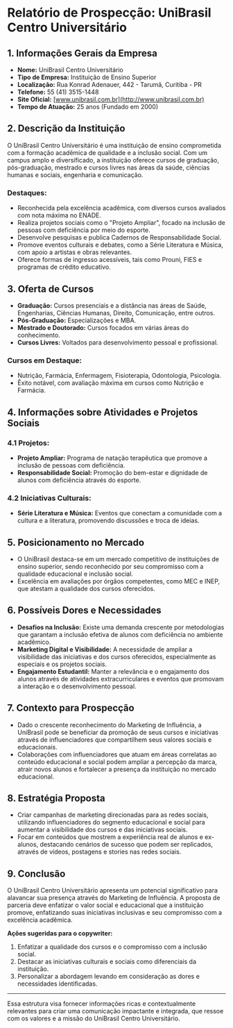 # Relatório de Prospecção: UniBrasil Centro Universitário

## 1. Informações Gerais da Empresa
- **Nome:** UniBrasil Centro Universitário
- **Tipo de Empresa:** Instituição de Ensino Superior
- **Localização:** Rua Konrad Adenauer, 442 - Tarumã, Curitiba - PR
- **Telefone:** 55 (41) 3515-1448
- **Site Oficial:** [www.unibrasil.com.br](http://www.unibrasil.com.br)
- **Tempo de Atuação:** 25 anos (Fundado em 2000)

## 2. Descrição da Instituição
O UniBrasil Centro Universitário é uma instituição de ensino comprometida com a formação acadêmica de qualidade e a inclusão social. Com um campus amplo e diversificado, a instituição oferece cursos de graduação, pós-graduação, mestrado e cursos livres nas áreas da saúde, ciências humanas e sociais, engenharia e comunicação.

### Destaques:
- Reconhecida pela excelência acadêmica, com diversos cursos avaliados com nota máxima no ENADE.
- Realiza projetos sociais como o "Projeto Ampliar", focado na inclusão de pessoas com deficiência por meio do esporte.
- Desenvolve pesquisas e publica Cadernos de Responsabilidade Social.
- Promove eventos culturais e debates, como a Série Literatura e Música, com apoio a artistas e obras relevantes.
- Oferece formas de ingresso acessíveis, tais como Prouni, FIES e programas de crédito educativo.

## 3. Oferta de Cursos
- **Graduação:** Cursos presenciais e a distância nas áreas de Saúde, Engenharias, Ciências Humanas, Direito, Comunicação, entre outros.
- **Pós-Graduação:** Especializações e MBA.
- **Mestrado e Doutorado:** Cursos focados em várias áreas do conhecimento.
- **Cursos Livres:** Voltados para desenvolvimento pessoal e profissional.

### Cursos em Destaque:
- Nutrição, Farmácia, Enfermagem, Fisioterapia, Odontologia, Psicologia.
- Êxito notável, com avaliação máxima em cursos como Nutrição e Farmácia.

## 4. Informações sobre Atividades e Projetos Sociais
### 4.1 Projetos:
- **Projeto Ampliar:** Programa de natação terapêutica que promove a inclusão de pessoas com deficiência.
- **Responsabilidade Social:** Promoção do bem-estar e dignidade de alunos com deficiência através do esporte.
  
### 4.2 Iniciativas Culturais:
- **Série Literatura e Música:** Eventos que conectam a comunidade com a cultura e a literatura, promovendo discussões e troca de ideias.

## 5. Posicionamento no Mercado
- O UniBrasil destaca-se em um mercado competitivo de instituições de ensino superior, sendo reconhecido por seu compromisso com a qualidade educacional e inclusão social.
- Excelência em avaliações por órgãos competentes, como MEC e INEP, que atestam a qualidade dos cursos oferecidos.
  
## 6. Possíveis Dores e Necessidades
- **Desafios na Inclusão:** Existe uma demanda crescente por metodologias que garantam a inclusão efetiva de alunos com deficiência no ambiente acadêmico.
- **Marketing Digital e Visibilidade:** A necessidade de ampliar a visibilidade das iniciativas e dos cursos oferecidos, especialmente as especiais e os projetos sociais.
- **Engajamento Estudantil:** Manter a relevância e o engajamento dos alunos através de atividades extracurriculares e eventos que promovam a interação e o desenvolvimento pessoal.

## 7. Contexto para Prospecção
- Dado o crescente reconhecimento do Marketing de Influência, a UniBrasil pode se beneficiar da promoção de seus cursos e iniciativas através de influenciadores que compartilhem seus valores sociais e educacionais.
- Colaborações com influenciadores que atuam em áreas correlatas ao conteúdo educacional e social podem ampliar a percepção da marca, atrair novos alunos e fortalecer a presença da instituição no mercado educacional.

## 8. Estratégia Proposta
- Criar campanhas de marketing direcionadas para as redes sociais, utilizando influenciadores do segmento educacional e social para aumentar a visibilidade dos cursos e das iniciativas sociais.
- Focar em conteúdos que mostrem a experiência real de alunos e ex-alunos, destacando cenários de sucesso que podem ser replicados, através de vídeos, postagens e stories nas redes sociais.
  
## 9. Conclusão
O UniBrasil Centro Universitário apresenta um potencial significativo para alavancar sua presença através do Marketing de Influência. A proposta de parceria deve enfatizar o valor social e educacional que a instituição promove, enfatizando suas iniciativas inclusivas e seu compromisso com a excelência acadêmica.

**Ações sugeridas para o copywriter:**
1. Enfatizar a qualidade dos cursos e o compromisso com a inclusão social.
2. Destacar as iniciativas culturais e sociais como diferenciais da instituição.
3. Personalizar a abordagem levando em consideração as dores e necessidades identificadas.

---

Essa estrutura visa fornecer informações ricas e contextualmente relevantes para criar uma comunicação impactante e integrada, que ressoe com os valores e a missão do UniBrasil Centro Universitário.